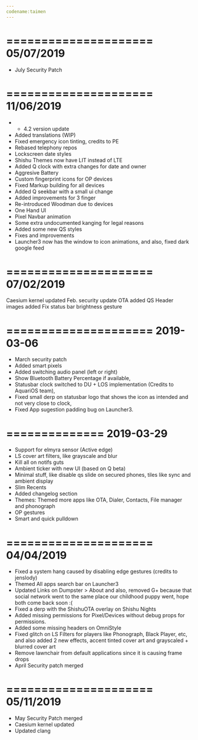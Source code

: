 ```yaml
---
codename:taimen
---
```


=====================
    05/07/2019
=====================
* July Security Patch

=====================
    11/06/2019
=====================
* - 4.2 version update
* Added translations (WIP)
* Fixed emergency icon tinting, credits to PE
* Rebased telephony repos
* Lockscreen date styles
* Shishu Themes now have LIT instead of LTE
* Added Q clock with extra changes for date and owner
* Aggresive Battery
* Custom fingerprint icons for OP devices
* Fixed Markup building for all devices
* Added Q seekbar with a small ui change
* Added improvements for 3 finger
* Re-introduced Woodman due to devices
* One Hand UI
* Pixel Navbar animation
* Some extra undocumented kanging for legal reasons
* Added some new QS styles
* Fixes and improvements
* Launcher3 now has the window to icon animations, and also, fixed dark google feed

=====================
    07/02/2019
=====================

Caesium kernel updated
Feb. security update
OTA added
QS Header images added
Fix status bar brightness gesture

=====================
    2019-03-06
=====================
 * March security patch
 * Added smart pixels
 * Added switching audio panel (left or right)
 * Show Bluetooth Battery Percentage if available,
 * Statusbar clock switched to DU + LOS implementation (Credits to AquariOS team),
 * Fixed small derp on statusbar logo that shows the icon as intended and not very close to clock,
 * Fixed App sugestion padding bug on Launcher3.

==============
  2019-03-29 
==============

 * Support for elmyra sensor (Active edge)
 * LS cover art filters, like grayscale and blur
 * Kill all on notifs guts
 * Ambient ticker with new UI (based on Q beta)
 * Minimal stuff, like disable qs slide on secured phones, tiles like sync 
and ambient display
 * Slim Recents
 * Added changelog section
 * Themes: Themed more apps like OTA, Dialer, Contacts, File manager and 
phonograph
 * OP gestures
 * Smart and quick pulldown

=====================
    04/04/2019 
===================== 
* Fixed a system hang caused by disabling edge gestures (credits to jenslody) 
* Themed All apps search bar on Launcher3 
* Updated Links on Dumpster > About and also, removed G+ because that social network went to the same place our childhood puppy went, hope both come back soon :( 
* Fixed a derp with the ShishuOTA overlay on Shishu Nights 
* Added missing permissions for Pixel/Devices without debug props for permissions. 
* Added some missing headers on OmniStyle 
* Fixed glitch on LS Filters for players like Phonograph, Black Player, etc, and also added 2 new effects, accent tinted cover art and grayscaled + blurred cover art 
* Remove lawnchair from default applications since it is causing frame drops
* April Security patch merged

=====================
    05/11/2019
=====================
* May Security Patch merged
* Caesium kernel updated
* Updated clang
